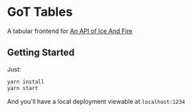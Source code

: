 # GoT Tables

A tabular frontend for [An API of Ice And Fire](https://anapioficeandfire.com/)

## Getting Started

Just:

```bash
yarn install
yarn start
```

And you'll have a local deployment viewable at `localhost:1234`
